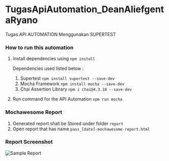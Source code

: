 # TugasApiAutomation_DeanAliefgentaRyano

Tugas API AUTOMATION Menggunakan SUPERTEST

### How to run this automation

1. Install dependencies using
   `npm install`
   
   Dependencies used listed below :

   1. Supertest 
      `npm install supertest --save-dev` 
   2. Mocha Framework
      `npm install mocha --save-dev`
   3. Chai Assertion Library
      `npm i chai@4.3.10 --save-dev`

2. Run command for the API Automation
   `npm run mocha`

### Mochawesome Report

1. Generated report shall be Stored under folder `report`
2. Open report that has name `pass_[date]-mochawesome-report.html`

### Report Screenshot
![Sample Report](https://github.com/DeanAlief/TugasApiAutomation_DeanAliefgentaRyano/assets/159284546/1274818c-a648-4d54-bd6b-aa5d877145d5)
